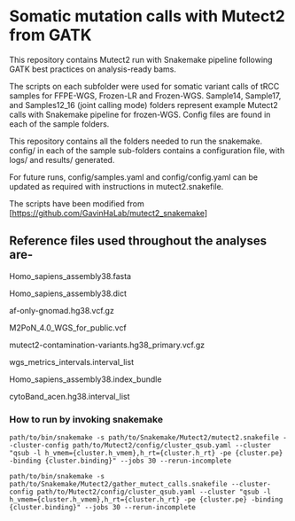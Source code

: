 # Somatic mutation calls with Mutect2 from GATK

This repository contains Mutect2 run with Snakemake pipeline following GATK best practices on analysis-ready bams. 

The scripts on each subfolder were used for somatic variant calls of tRCC samples for FFPE-WGS, Frozen-LR and Frozen-WGS. Sample14, Sample17, and Samples12_16 (joint calling mode) folders represent example Mutect2 calls with Snakemake pipeline for frozen-WGS. Config files are found in each of the sample folders. 

This repository contains all the folders needed to run the snakemake. config/ in each of the sample sub-folders contains a configuration file, with logs/ and results/ generated.

For future runs, config/samples.yaml and config/config.yaml can be updated as required with instructions in mutect2.snakefile.

The scripts have been modified from [https://github.com/GavinHaLab/mutect2_snakemake]

## Reference files used throughout the analyses are-

Homo_sapiens_assembly38.fasta

Homo_sapiens_assembly38.dict

af-only-gnomad.hg38.vcf.gz

M2PoN_4.0_WGS_for_public.vcf

mutect2-contamination-variants.hg38_primary.vcf.gz

wgs_metrics_intervals.interval_list

Homo_sapiens_assembly38.index_bundle

cytoBand_acen.hg38.interval_list

### How to run by invoking snakemake

```
path/to/bin/snakemake -s path/to/Snakemake/Mutect2/mutect2.snakefile --cluster-config path/to/Mutect2/config/cluster_qsub.yaml --cluster "qsub -l h_vmem={cluster.h_vmem},h_rt={cluster.h_rt} -pe {cluster.pe} -binding {cluster.binding}" --jobs 30 --rerun-incomplete
```


```
path/to/bin/snakemake -s path/to/Snakemake/Mutect2/gather_mutect_calls.snakefile --cluster-config path/to/Mutect2/config/cluster_qsub.yaml --cluster "qsub -l h_vmem={cluster.h_vmem},h_rt={cluster.h_rt} -pe {cluster.pe} -binding {cluster.binding}" --jobs 30 --rerun-incomplete
```

